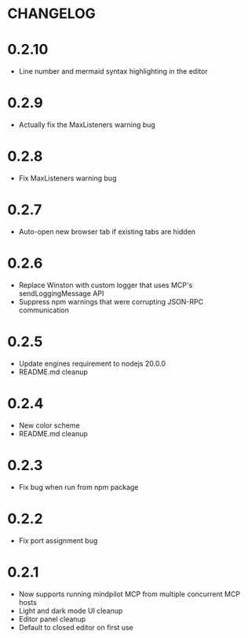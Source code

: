 # CHANGELOG

# 0.2.10
- Line number and mermaid syntax highlighting in the editor

# 0.2.9
- Actually fix the MaxListeners warning bug

# 0.2.8
- Fix MaxListeners warning bug

# 0.2.7
- Auto-open new browser tab if existing tabs are hidden

# 0.2.6
- Replace Winston with custom logger that uses MCP's sendLoggingMessage API
- Suppress npm warnings that were corrupting JSON-RPC communication

# 0.2.5
- Update engines requirement to nodejs 20.0.0
- README.md cleanup

# 0.2.4
- New color scheme
- README.md cleanup

# 0.2.3
- Fix bug when run from npm package

# 0.2.2
- Fix port assignment bug

# 0.2.1
- Now supports running mindpilot MCP from multiple concurrent MCP hosts
- Light and dark mode UI cleanup
- Editor panel cleanup
- Default to closed editor on first use
